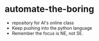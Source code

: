 # automate-the-boring
 - repository for Al's online class
 - Keep pushing into the python language
 - Remember the focus is NE, not SE.
